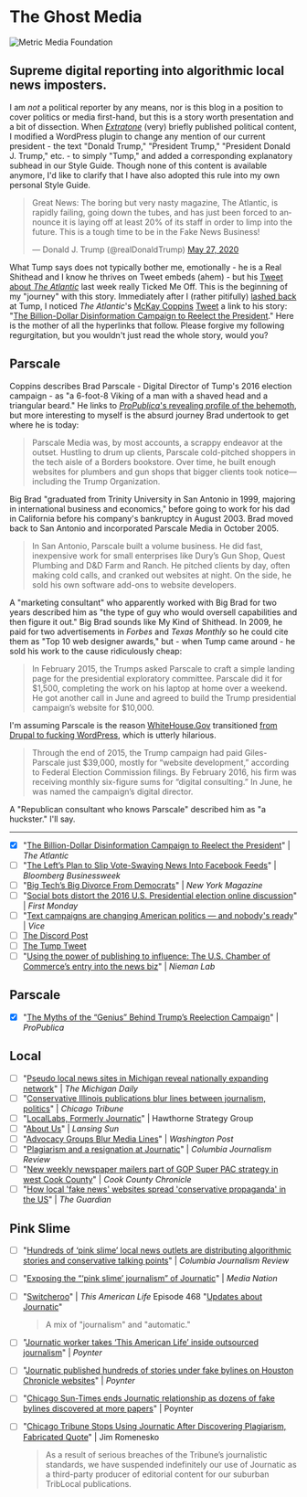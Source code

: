 # The Ghost Media

![Metric Media Foundation](https://i.snap.as/XRPlPTC.jpg)

## Supreme digital reporting into algorithmic local news imposters.

I am *not* a political reporter by any means, nor is this blog in a position to cover politics or media first-hand, but this is a story worth presentation and a bit of dissection. When [*Extratone*](https://extratone.com) (very) briefly published political content, I modified a WordPress plugin to change any mention of our current president - the text "Donald Trump," "President Trump," "President Donald J. Trump," etc. - to simply "Tump," and added a corresponding explanatory subhead in our Style Guide. Though none of this content is available anymore, I'd like to clarify that I have also adopted this rule into my own personal Style Guide.

<blockquote class="twitter-tweet tw-align-center"><p lang="en" dir="ltr">Great News: The boring but very nasty magazine, The Atlantic, is rapidly failing, going down the tubes, and has just been forced to announce it is laying off at least 20% of its staff in order to limp into the future. This is a tough time to be in the Fake News Business!</p>&mdash; Donald J. Trump (@realDonaldTrump) <a href="https://twitter.com/realDonaldTrump/status/1265466874583711758?ref_src=twsrc%5Etfw">May 27, 2020</a></blockquote> <script async src="https://platform.twitter.com/widgets.js" charset="utf-8"></script>

What Tump says does not typically bother me, emotionally - he is a Real Shithead and I know he thrives on Tweet embeds (ahem) - but his [Tweet about *The Atlantic*](https://twitter.com/realDonaldTrump/status/1265466874583711758) last week really Ticked Me Off. This is the beginning of my "journey" with this story. Immediately after I (rather pitifully) [lashed back](https://twitter.com/NeoYokel/status/1265469627309658114) at Tump, I noticed *The Atlantic*'s [McKay Coppins](https://www.poynter.org/reporting-editing/2012/chicago-sun-times-ends-journatic-relationship-as-dozens-of-fake-bylines-discovered-at-more-papers/) [Tweet](https://twitter.com/mckaycoppins/status/1265471643662630912) a link to his story: "[The Billion-Dollar Disinformation Campaign to Reelect the President](https://www.theatlantic.com/magazine/archive/2020/03/the-2020-disinformation-war/605530/)." Here is the mother of all the hyperlinks that follow. Please forgive my following regurgitation, but you wouldn't just read the whole story, would you?

## Parscale

Coppins describes Brad Parscale - Digital Director of Tump's 2016 election campaign - as "a 6-foot-8 Viking of a man with a shaved head and a triangular beard." He links to [*ProPublica*'s revealing profile of the behemoth](https://www.propublica.org/article/the-myths-of-the-genius-behind-trumps-reelection-campaign), but more interesting to myself is the absurd journey Brad undertook to get where he is today:

> Parscale Media was, by most accounts, a scrappy endeavor at the outset. Hustling to drum up clients, Parscale cold-pitched shoppers in the tech aisle of a Borders bookstore. Over time, he built enough websites for plumbers and gun shops that bigger clients took notice—including the Trump Organization.

Big Brad "graduated from Trinity University in San Antonio in 1999, majoring in international business and economics," before going to work for his dad in California before his company's bankruptcy in August 2003. Brad moved back to San Antonio and incorporated Parscale Media in October 2005.

> In San Antonio, Parscale built a volume business. He did fast, inexpensive work for small enterprises like Dury’s Gun Shop, Quest Plumbing and D&D Farm and Ranch. He pitched clients by day, often making cold calls, and cranked out websites at night. On the side, he sold his own software add-ons to website developers.

A "marketing consultant" who apparently worked with Big Brad for two years described him as "the type of guy who would oversell capabilities and then figure it out." Big Brad sounds like My Kind of Shithead. In 2009, he paid for two advertisements in *Forbes* and *Texas Monthly* so he could cite them as "Top 10 web designer awards," but - when Tump came around - he sold his work to the cause ridiculously cheap:

> In February 2015, the Trumps asked Parscale to craft a simple landing page for the presidential exploratory committee. Parscale did it for $1,500, completing the work on his laptop at home over a weekend. He got another call in June and agreed to build the Trump presidential campaign’s website for $10,000.

I'm assuming Parscale is the reason [WhiteHouse.Gov](https://whatcms.org/?s=www.whitehouse.gov) transitioned [from Drupal to fucking WordPress](https://www.eweek.com/enterprise-apps/whitehouse.gov-moves-from-drupal-to-wordpress-in-cms-shift), which is utterly hilarious.

> Through the end of 2015, the Trump campaign had paid Giles-Parscale just $39,000, mostly for “website development,” according to Federal Election Commission filings. By February 2016, his firm was receiving monthly six-figure sums for “digital consulting.” In June, he was named the campaign’s digital director.

A "Republican consultant who knows Parscale" described him as "a huckster." I'll say. 

---

- [x] "[The Billion-Dollar Disinformation Campaign to Reelect the President](https://www.theatlantic.com/magazine/archive/2020/03/the-2020-disinformation-war/605530/)" | *The Atlantic*
- [ ] "[The Left’s Plan to Slip Vote-Swaying News Into Facebook Feeds](https://www.bloomberg.com/news/features/2019-11-25/acronym-s-newsrooms-are-a-liberal-digital-spin-on-local-news)" | *Bloomberg Businessweek*
- [ ] "[Big Tech’s Big Divorce From Democrats](https://nymag.com/intelligencer/2019/09/facebook-silicon-valley-democratic-party.html)" | *New York Magazine*
- [ ] "[Social bots distort the 2016 U.S. Presidential election online discussion](https://firstmonday.org/article/view/7090/5653)" | *First Monday*
- [ ] "[Text campaigns are changing American politics — and nobody's ready](https://www.vice.com/en_us/article/vbjjw9/text-campaigns-are-changing-american-politics-and-nobodys-ready)" | *Vice*
- [ ] [The Discord Post](https://ptb.discordapp.com/channels/107272441889341440/260852968364965888/715030876249129001)
- [ ] [The Tump Tweet](https://twitter.com/realDonaldTrump/status/1265466874583711758)
- [ ] "[Using the power of publishing to influence: The U.S. Chamber of Commerce’s entry into the news biz](https://www.niemanlab.org/2010/10/using-the-power-of-publishing-to-influence-the-u-s-chamber-of-commerces-entry-into-the-news-biz/)" | *Nieman Lab*

## Parscale

- [x] "[The Myths of the “Genius” Behind Trump’s Reelection Campaign](https://www.propublica.org/article/the-myths-of-the-genius-behind-trumps-reelection-campaign)" | *ProPublica*

## Local

- [ ] "[Pseudo local news sites in Michigan reveal nationally expanding network](https://www.michigandaily.com/section/community-affairs/pseudo-local-news-sites-michigan-reveal-nationally-expanding-network)" | *The Michigan Daily*
- [ ] "[Conservative Illinois publications blur lines between journalism, politics](https://www.chicagotribune.com/news/ct-met-illinois-conservative-news-20180327-story.html)" | *Chicago Tribune*
- [ ] "[LocalLabs, Formerly Journatic](https://hawthornestrategy.com/case_study/test-2/)" | Hawthorne Strategy Group
- [ ] "[About Us](https://lansingsun.com/about_us)" | *Lansing Sun*
- [ ] "[Advocacy Groups Blur Media Lines](https://www.washingtonpost.com/wp-dyn/articles/A38184-2004Dec5.html)" | *Washington Post*
- [ ] "[Plagiarism and a resignation at Journatic](https://archives.cjr.org/behind_the_news/plagiarism_and_a_resignation_a.php)" | *Columbia Journalism Review*
- [ ] "[New weekly newspaper mailers part of GOP Super PAC strategy in west Cook County](https://chronicleillinois.com/news/cook-county-news/new-weekly-newspaper-mailers-part-of-gop-super-pac-strategy-in-west-cook-county/)" | *Cook County Chronicle*
- [ ] "[How local 'fake news' websites spread 'conservative propaganda' in the US](https://www.theguardian.com/us-news/2019/nov/19/locality-labs-fake-news-local-sites-newspapers)" | *The Guardian*

## Pink Slime

- [ ] "[Hundreds of ‘pink slime’ local news outlets are distributing algorithmic stories and conservative talking points](https://www.cjr.org/tow_center_reports/hundreds-of-pink-slime-local-news-outlets-are-distributing-algorithmic-stories-conservative-talking-points.php)" | *Columbia Journalism Review*

- [ ] "[Exposing the “‘pink slime’ journalism” of Journatic](https://dankennedy.net/2012/07/05/exposing-pink-slime-journalism/)" | *Media Nation*

- [ ] "[Switcheroo](https://www.thisamericanlife.org/468/switcheroo/act-two-0)" | *This American Life* Episode 468
  "[Updates about Journatic](https://www.thisamericanlife.org/extras/updates-about-journatic)"

  > A mix of "journalism" and "automatic."

- [ ] "[Journatic worker takes ‘This American Life’ inside outsourced journalism](https://www.poynter.org/reporting-editing/2012/journatic-staffer-takes-this-american-life-inside-outsourced-journalism/)" | *Poynter*

- [ ] "[Journatic published hundreds of stories under fake bylines on Houston Chronicle websites](https://www.poynter.org/reporting-editing/2012/journatic-published-hundreds-of-stories-under-fake-bylines-on-houston-chronicle-websites/)" | *Poynter*

- [ ] "[Chicago Sun-Times ends Journatic relationship as dozens of fake bylines discovered at more papers](https://www.poynter.org/reporting-editing/2012/chicago-sun-times-ends-journatic-relationship-as-dozens-of-fake-bylines-discovered-at-more-papers/)" | Poynter

- [ ] "[Chicago Tribune Stops Using Journatic After Discovering Plagiarism, Fabricated Quote](http://web.archive.org/web/20171028190957/https://jimromenesko.com/2012/07/13/chicago-tribune-suspends-use-of-journatic/)" | Jim Romenesko

  > As a result of serious breaches of the Tribune’s journalistic standards, we have suspended indefinitely our use of Journatic as a third-party producer of editorial content for our suburban TribLocal publications.

